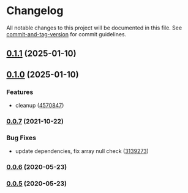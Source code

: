 # Changelog

All notable changes to this project will be documented in this file. See [commit-and-tag-version](https://github.com/absolute-version/commit-and-tag-version) for commit guidelines.

## [0.1.1](https://github.com/Liquid-JS/extractor/compare/v0.1.0...v0.1.1) (2025-01-10)

## [0.1.0](https://github.com/Liquid-JS/extractor/compare/v0.0.7...v0.1.0) (2025-01-10)


### Features

* cleanup ([4570847](https://github.com/Liquid-JS/extractor/commit/45708470624a036e05b513df802f49547568f7e9))

### [0.0.7](https://github.com/Liquid-JS/extractor/compare/v0.0.6...v0.0.7) (2021-10-22)


### Bug Fixes

* update dependencies, fix array null check ([3139273](https://github.com/Liquid-JS/extractor/commit/3139273694a3f308d7cc1d53e4044f58e14ab491))

### [0.0.6](https://github.com/Liquid-JS/extractor/compare/v0.0.5...v0.0.6) (2020-05-23)

### [0.0.5](https://github.com/Liquid-JS/extractor/compare/v0.0.4...v0.0.5) (2020-05-23)
